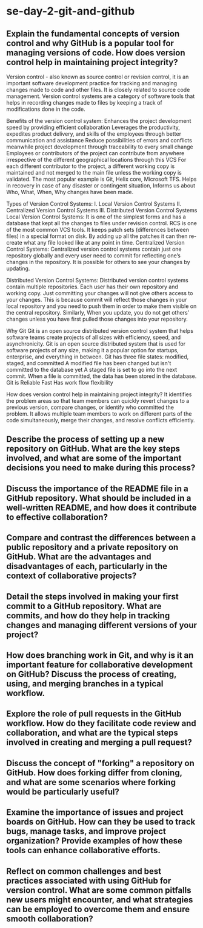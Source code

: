 # se-day-2-git-and-github
## Explain the fundamental concepts of version control and why GitHub is a popular tool for managing versions of code. How does version control help in maintaining project integrity?
Version control - also known as source control or revision control, it is an important software development practice for tracking and managing changes made to code and other files. It is closely related to source code management.
Version control systems are a category of software tools that helps in recording changes made to files by keeping a track of modifications done in the code. 

Benefits of the version control system:
Enhances the project development speed by providing efficient collaboration
Leverages the productivity, expedites product delivery, and skills of the employees through better communication and assistance
Reduce possibilities of errors and conflicts meanwhile project development through traceability to every small change
Employees or contributors of the project can contribute from anywhere irrespective of the different geographical locations through this VCS
For each different contributor to the project, a different working copy is maintained and not merged to the main file unless the working copy is validated. The most popular example is Git, Helix core, Microsoft TFS.
Helps in recovery in case of any disaster or contingent situation,
Informs us about Who, What, When, Why changes have been made.

Types of Version Control Systems: 
I. Local Version Control Systems
II. Centralized Version Control Systems
III. Distributed Version Control Systems
Local Version Control Systems: It is one of the simplest forms and has a database that kept all the changes to files under revision control. RCS is one of the most common VCS tools. It keeps patch sets (differences between files) in a special format on disk. By adding up all the patches it can then re-create what any file looked like at any point in time. 
Centralized Version Control Systems: Centralized version control systems contain just one repository globally and every user need to commit for reflecting one’s changes in the repository. It is possible for others to see your changes by updating. 

Distributed Version Control Systems: Distributed version control systems contain multiple repositories. Each user has their own repository and working copy. Just committing your changes will not give others access to your changes. This is because commit will reflect those changes in your local repository and you need to push them in order to make them visible on the central repository. Similarly, When you update, you do not get others’ changes unless you have first pulled those changes into your repository. 

Why Git
Git is an open source distributed version control system that helps software teams create projects of all sizes with efficiency, speed, and asynchronicity.
Git is an open source distributed system that is used for software projects of any size, making it a popular option for startups, enterprise, and everything in between.
Git has three file states: modified, staged, and committed
A modified file has been changed but isn't committed to the database yet
A staged file is set to go into the next commit.
 When a file is committed, the data has been stored in the database.
Git is 
Reliable
Fast
Has work flow flexibility

How does version control help in maintaining project integrity?
It identifies the problem areas so that team members can quickly revert changes to a previous version, compare changes, or identify who committed the problem.
It allows multiple team members to work on different parts of the code simultaneously, merge their changes, and resolve conflicts efficiently.

## Describe the process of setting up a new repository on GitHub. What are the key steps involved, and what are some of the important decisions you need to make during this process?

## Discuss the importance of the README file in a GitHub repository. What should be included in a well-written README, and how does it contribute to effective collaboration?

## Compare and contrast the differences between a public repository and a private repository on GitHub. What are the advantages and disadvantages of each, particularly in the context of collaborative projects?

## Detail the steps involved in making your first commit to a GitHub repository. What are commits, and how do they help in tracking changes and managing different versions of your project?

## How does branching work in Git, and why is it an important feature for collaborative development on GitHub? Discuss the process of creating, using, and merging branches in a typical workflow.

## Explore the role of pull requests in the GitHub workflow. How do they facilitate code review and collaboration, and what are the typical steps involved in creating and merging a pull request?

## Discuss the concept of "forking" a repository on GitHub. How does forking differ from cloning, and what are some scenarios where forking would be particularly useful?

## Examine the importance of issues and project boards on GitHub. How can they be used to track bugs, manage tasks, and improve project organization? Provide examples of how these tools can enhance collaborative efforts.

## Reflect on common challenges and best practices associated with using GitHub for version control. What are some common pitfalls new users might encounter, and what strategies can be employed to overcome them and ensure smooth collaboration?
